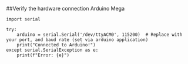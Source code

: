 ##Verify the hardware connection Arduino Mega

```
import serial

try:
    arduino = serial.Serial('/dev/ttyACM0', 115200)  # Replace with your port, and baud rate (set via arduino application)
    print("Connected to Arduino!")
except serial.SerialException as e:
    print(f"Error: {e}")
```
